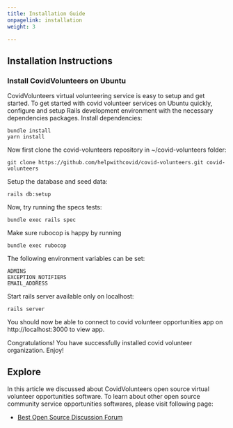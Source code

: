 ```yaml
---
title: Installation Guide
onpagelink: installation
weight: 3

---
```


Installation Instructions
-------------------------

### Install CovidVolunteers on Ubuntu

CovidVolunteers virtual volunteering service is easy to setup and get started. To get started with covid volunteer services on Ubuntu quickly, configure and setup Rails development environment with the necessary dependencies packages. Install dependencies:

    bundle install
    yarn install

Now first clone the covid-volunteers repository in ~/covid-volunteers folder:

    git clone https://github.com/helpwithcovid/covid-volunteers.git covid-volunteers

Setup the database and seed data:

    rails db:setup

Now, try running the specs tests:

    bundle exec rails spec

Make sure rubocop is happy by running

    bundle exec rubocop

The following environment variables can be set:

    ADMINS
    EXCEPTION_NOTIFIERS	
    EMAIL_ADDRESS

Start rails server available only on localhost:

    rails server

You should now be able to connect to covid volunteer opportunities app on http://localhost:3000 to view app.

Congratulations! You have successfully installed covid volunteer organization. Enjoy!

Explore
-------

In this article we discussed about CovidVolunteers open source virtual volunteer opportunities software. To learn about other open source community service opportunities softwares, please visit following page:

*   [Best Open Source Discussion Forum](https://products.containerize.com/discussion-forum)